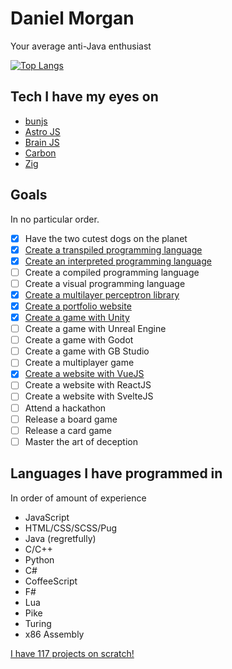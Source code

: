 # Daniel Morgan
Your average anti-Java enthusiast

[![Top Langs](https://github-readme-stats.vercel.app/api/top-langs/?username=dmrgn&hide=css&layout=compact&theme=great-gatsby)](https://github.com/anuraghazra/github-readme-stats)

## Tech I have my eyes on
- [bunjs](https://bun.sh/)
- [Astro JS](https://astro.build/)
- [Brain JS](https://brain.js.org/#/)
- [Carbon](https://github.com/carbon-language/carbon-lang)
- [Zig](https://ziglang.org/learn/)

## Goals
In no particular order.
- [x] Have the two cutest dogs on the planet
- [x] [Create a transpiled programming language](https://github.com/Dmrgn/fcpl)
- [x] [Create an interpreted programming language](https://github.com/Dmrgn/brainparser)
- [ ] Create a compiled programming language
- [ ] Create a visual programming language
- [x] [Create a multilayer perceptron library](https://github.com/Dmrgn/perceptron-library)
- [x] [Create a portfolio website](https://github.com/Dmrgn/portfolio)
- [x] [Create a game with Unity](https://rocketraider.netlify.app)
- [ ] Create a game with Unreal Engine
- [ ] Create a game with Godot
- [ ] Create a game with GB Studio
- [ ] Create a multiplayer game
- [x] [Create a website with VueJS](https://github.com/Dmrgn/portfolio)
- [ ] Create a website with ReactJS
- [ ] Create a website with SvelteJS
- [ ] Attend a hackathon
- [ ] Release a board game
- [ ] Release a card game
- [ ] Master the art of deception

## Languages I have programmed in
In order of amount of experience
- JavaScript
- HTML/CSS/SCSS/Pug
- Java (regretfully)
- C/C++
- Python
- C#
- CoffeeScript
- F#
- Lua
- Pike
- Turing
- x86 Assembly

[I have 117 projects on scratch!](https://scratch.mit.edu/users/destroyer161drm/)
